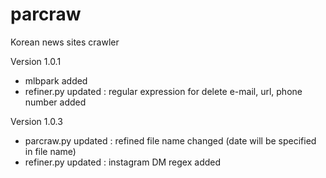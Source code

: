# parcraw
Korean news sites crawler

Version 1.0.1
- mlbpark added
- refiner.py updated
  : regular expression for delete e-mail, url, phone number added 

Version 1.0.3
- parcraw.py updated
  : refined file name changed (date will be specified in file name)
- refiner.py updated
  : instagram DM regex added
